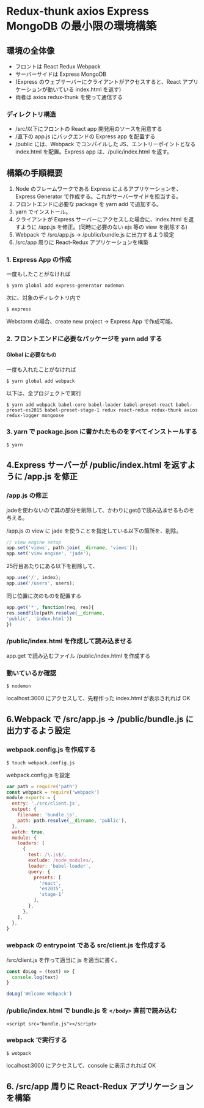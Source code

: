 # Redux-thunk axios Express MongoDB の最小限の環境構築

## 環境の全体像
* フロントは React Redux Webpack
* サーバーサイドは Express MongoDB
* (Express のウェブサーバーにクライアントがアクセスすると、React アプリケーションが動いている index.html を返す)
* 両者は axios redux-thunk を使って通信する

### ディレクトリ構造
* /src/以下にフロントの React app 開発用のソースを用意する
* /直下の app.js にバックエンドの Express app を配置する
* /public には、Webpack でコンパイルした JS、エントリーポイントとなる index.html を配置。Express app は、/pulic/index.html を返す。

## 構築の手順概要

1. Node のフレームワークである Express によるアプリケーションを、 Express Generator で作成する。これがサーバーサイドを担当する。
1. フロントエンドに必要な package を yarn add で追加する。
1. yarn でインストール。
1. クライアントが Express サーバーにアクセスした場合に、index.html を返すように /app.js を修正。(同時に必要のない ejs 等の view を削除する)
1. Webpack で /src/app.js → /public/bundle.js に出力するよう設定 
1. /src/app 周りに React-Redux アプリケーションを構築

### 1. Express App の作成

一度もしたことがなければ

```
$ yarn global add express-generator nodemon
```

次に、対象のディレクトリ内で

```
$ express
```

Webstorm の場合、create new project → Express App で作成可能。

### 2. フロントエンドに必要なパッケージを yarn add する

#### Global に必要なもの
一度も入れたことがなければ

```
$ yarn global add webpack
```

以下は、全プロジェクトで実行

```
$ yarn add webpack babel-core babel-loader babel-preset-react babel-preset-es2015 babel-preset-stage-1 redux react-redux redux-thunk axios redux-logger mongoose 
```

### 3. yarn で package.json に書かれたものをすべてインストールする

```
$ yarn
```

## 4.Express サーバーが /public/index.html を返すように /app.js を修正


### /app.js の修正

jadeを使わないので其の部分を削除して、かわりにget\(\)で読み込ませるものを与える。

/app.js の view に jade を使うことを指定している以下の箇所を、削除。

```js
// view engine setup
app.set('views', path.join(__dirname, 'views'));
app.set('view engine', 'jade');
```

25行目あたりにある以下を削除して、

```js
app.use('/', index);
app.use('/users', users);
```

同じ位置に次のものを配置する

```js
app.get('*', function(req, res){
res.sendFile(path.resolve(__dirname,
'public', 'index.html'))
})
```

### /public/index.html を作成して読み込ませる
app.get で読み込むファイル /public/index.html を作成する

### 動いているか確認
```
$ nodemon
```
 localhost:3000 にアクセスして、先程作った  index.html が表示されれば OK


## 6.Webpack で /src/app.js → /public/bundle.js に出力するよう設定 

### webpack.config.js を作成する

```
$ touch webpack.config.js
```

webpack.config.js を設定

```js
var path = require('path')
const webpack = require('webpack')
module.exports = {
  entry: './src/client.js',
  output: {
    filename: 'bundle.js',
    path: path.resolve(__dirname, 'public'),
  },
  watch: true,
  module: {
    loaders: [
      {
        test: /\.js$/,
        exclude: /node_modules/,
        loader: 'babel-loader',
        query: {
          presets: [
            'react',
            'es2015',
            'stage-1'
          ],
        },
      },
    ],
  },
}
```

### webpack の entrypoint である src/client.js を作成する
/src/client.js を作って適当に js を適当に書く。 

```js
const doLog = (text) => {
  console.log(text)
}

doLog('Welcome Webpack')
```

### /public/index.html で bundle.js を `</body>` 直前で読み込む

`<script src="bundle.js"></script>`


### webpack で実行する

```
$ webpack
```

localhost:3000 にアクセスして、console に表示されれば OK

## 6. /src/app 周りに React-Redux アプリケーションを構築


